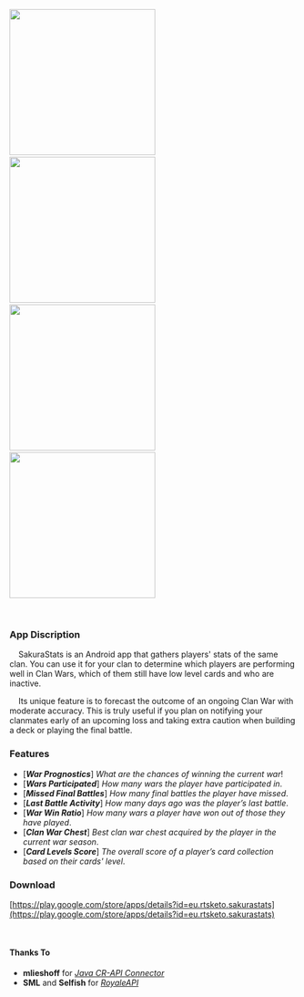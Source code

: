 
<img src="https://i.imgur.com/UvZdoRj.png" height="256"/>&nbsp;&nbsp;&nbsp;&nbsp;&nbsp;&nbsp;&nbsp;&nbsp;&nbsp;&nbsp;&nbsp;<img src="https://i.imgur.com/KKm89AT.png" height="256"/>&nbsp;&nbsp;&nbsp;&nbsp;&nbsp;&nbsp;&nbsp;&nbsp;&nbsp;&nbsp;&nbsp;<img src="https://i.imgur.com/pyBMDuf.png" height="256"/>&nbsp;&nbsp;&nbsp;&nbsp;&nbsp;&nbsp;&nbsp;&nbsp;&nbsp;&nbsp;&nbsp;<img src="https://i.imgur.com/mAt0LnE.png" height="256"/>

&nbsp;

### App Discription
&nbsp;&nbsp;&nbsp;&nbsp;SakuraStats is an Android app that gathers players' stats of the same clan. You can use it for your clan to determine which players are performing well in Clan Wars, which of them still have low level cards and who are inactive.

&nbsp;&nbsp;&nbsp;&nbsp;Its unique feature is to forecast the outcome of an ongoing Clan War with moderate accuracy. This is truly useful if you plan on notifying your clanmates early of an upcoming loss and taking extra caution when building a deck or playing the final battle.



### Features

* [***War Prognostics***] *What are the chances of winning the current war*!
* [***Wars Participated***] *How many wars the player have participated in*.
* [***Missed Final Battles***] *How many final battles the player have missed*.
* [***Last Battle Activity***] *How many days ago was the player’s last battle*.
* [***War Win Ratio***] *How many wars a player have won out of those they have played*.
* [***Clan War Chest***] *Best clan war chest acquired by the player in the current war season*.
* [***Card Levels Score***] *The overall score of a player’s card collection based on their cards' level*.


### Download
[https://play.google.com/store/apps/details?id=eu.rtsketo.sakurastats](https://play.google.com/store/apps/details?id=eu.rtsketo.sakurastats)


&nbsp;

#### Thanks To
* **mlieshoff** for [*Java CR-API Connector*](https://github.com/mlieshoff/jcrapi)
* **SML** and **Selfish** for [*RoyaleAPI*](https://royaleapi.com/)
